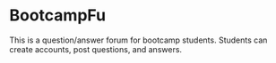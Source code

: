 # BootcampFu



This is a question/answer forum for bootcamp students. Students can create accounts, post questions, and answers.